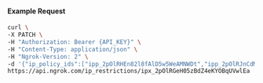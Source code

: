 <!-- Code generated for API Clients. DO NOT EDIT. -->

#### Example Request

```bash
curl \
-X PATCH \
-H "Authorization: Bearer {API_KEY}" \
-H "Content-Type: application/json" \
-H "Ngrok-Version: 2" \
-d '{"ip_policy_ids":["ipp_2pOlRHEn82l8fAlD5w5WeAMNWDt","ipp_2pOlRJnCdMER4Od4QjIkpgDtwVS"]}' \
https://api.ngrok.com/ip_restrictions/ipx_2pOlRGeH05zBdZ4eKYOBqUVwlEa
```
